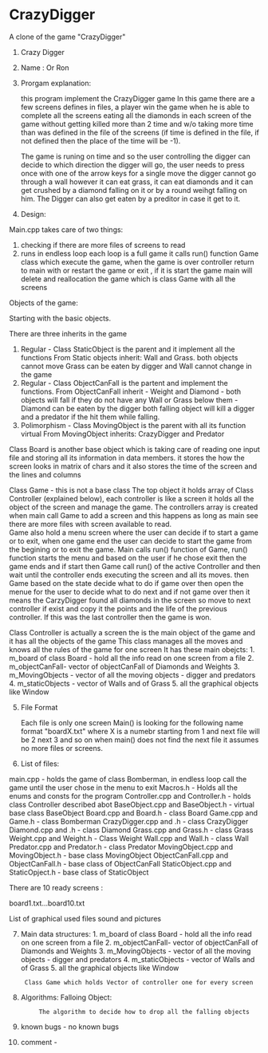 # CrazyDigger
A clone of the game "CrazyDigger" 


1. Crazy Digger 

2. Name :
   Or Ron 
   
  
   
   
3. Prorgam explanation: 

	this program implement the CrazyDigger game 
	In this game there are a few screens defines in files, a player win the game when 
	he is able to complete all the screens eating all the diamonds in each screen of the 
        game without getting killed more than 2 time and w/o taking more time than was defined 
        in the file of the screens (if time is defined in the file, if not defined then the place of the time will be -1).

	The game is runing on time and so the user controlling the digger can decide
	to which direction the digger will go, the user needs to press once with one of the arrow keys 
	for a single move the digger cannot go through a wall however it can eat grass, it can eat
	diamonds and it can get crushed by a diamond falling on it or by a round weihgt falling on him.
	The Digger can also get eaten by a preditor in case it get to it.

4. Design:




Main.cpp takes care of two things:
1. checking if there are more files of screens to read  
2. runs in endless loop each loop is a full game it calls run()
   function Game class which execute the game, when the game is over 
   controller return to main with or restart the game or exit , if it is start the game 
   main will delete and reallocation the game which is class Game
   with all the screens


Objects of the game:

Starting with the basic objects.

There are three inherits in the game
1. Regular - Class StaticObject is the parent and it implement all the functions
	     From Static objects inherit: Wall and Grass. both objects cannot move
	     Grass can be eaten by digger and Wall cannot change in the game
2. Regular - Class ObjectCanFall is the partent and implement the functions.
	     From ObjectCanFall inherit - Weight and Diamond - both objects will fall
	     if they do not have any Wall or Grass below them - Diamond can be eaten by the digger
	     both falling object will kill a digger and a predator if the hit them while falling.
2. Polimorphism  - Class MovingObject is the parent with all its function virtual
		  From MovingObject inherits: CrazyDigger and Predator
	

Class Board is another base object which is taking care of reading one input file 
and storing all its information in data members.
it stores the how the screen looks in matrix of chars and it also stores
the time of the screen and the lines and columns


Class Game - this is not a base class
	The top object it holds array of Class Controller (explained below), 
	each controller is like a screen it holds all the object of the screen 
	and manage the game. The controllers array is created when main call 
	Game to add a screen and this happens as long 
	as main see there are more files with screen available to read.  
	Game also hold a menu screen where the user can decide if to start a game
	or to exit, when one game end the user can decide to start the game from the 
	begining or to exit the game.
	Main calls run() function of Game, run() function starts the menu 
	and based on the user if he chose exit then the game ends and if start 
	then Game call run() of the active Controller and then wait until the 
	controller ends executing the screen and all its moves.
	then Game based on the state decide what to do if game over then open the 
	menue for the user to decide what to do next and if not game over then 
	it means the CarzyDigger found all diamonds in the screen so move to next controller if exist 
	and copy it the points and the life of the previous controller.
	If this was the last controller then the game is won.	

Class Controller is actually a screen 
	the is the main object of the game and it has all the objects of the game
	This class manages all the moves and knows all the rules of the game 
	for one screen It has these main obejcts:
		1. m_board of class Board - hold all the info read on one screen from a file 
		2. m_objectCanFall- vector of objectCanFall of Diamonds and Weights 
		3. m_MovingObjects - vector of all the moving objects - digger and predators
		4. m_staticObjects - vector of Walls and of Grass 
		5. all the graphical objects like Window
	

5. File Format

	Each file is only one screen
	Main() is looking for the following name format "boardX.txt"
	where X is a numebr starting from 1 and next file will be 2 next 3 and so on
	when main() does not find the next file it assumes no more files or screens.

6. List of files:

main.cpp  - holds the game of class Bomberman, in endless loop call the game until
			the user chose in the menu to exit
Macros.h - Holds all the enums and consts for the program
Controller.cpp and Controller.h - holds class Controller described abot 
BaseObject.cpp and BaseObject.h - virtual base class BaseObject
Board.cpp and Board.h - class Board
Game.cpp and Game.h - class Bomberman
CrazyDigger.cpp and .h - class CrazyDigger
Diamond.cpp and .h - class Diamond
Grass.cpp and Grass.h - class Grass
Weight.cpp and Weight.h - Class Weight
Wall.cpp and Wall.h - class Wall
Predator.cpp and Predator.h - class Predator
MovingObject.cpp and MovingObject.h - base class MovingObject
ObjectCanFall.cpp and ObjectCanFall.h - base class of ObjectCanFall
StaticObject.cpp and StaticOpject.h - base class of StaticObject 



There are 10 ready screens :

board1.txt...board10.txt

List of graphical used files sound and pictures


7. Main data structures:
		1. m_board of class Board - hold all the info read on one screen from a file 
		2. m_objectCanFall- vector of objectCanFall of Diamonds and Weights 
		3. m_MovingObjects - vector of all the moving objects - digger and predators
		4. m_staticObjects - vector of Walls and of Grass 
		5. all the graphical objects like Window

		Class Game which holds Vector of controller one for every screen


8. Algorithms:
			Falloing Object:

			The algorithm to decide how to drop all the falling objects 
			 

9. known bugs - no known bugs

10. comment -




